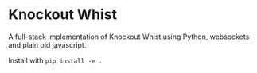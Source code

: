 # Knockout Whist

A full-stack implementation of Knockout Whist using Python, websockets and plain old javascript.

Install with `pip install -e .`
